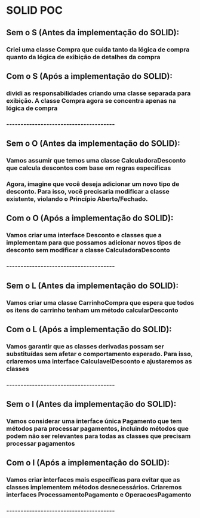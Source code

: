 # SOLID POC

## Sem o S (Antes da implementação do SOLID):
### Criei uma classe Compra que cuida tanto da lógica de compra quanto da lógica de exibição de detalhes da compra

## Com o S (Após a implementação do SOLID):
### dividi as responsabilidades criando uma classe separada para exibição. A classe Compra agora se concentra apenas na lógica de compra

### --------------------------------------

## Sem o O (Antes da implementação do SOLID):
### Vamos assumir que temos uma classe CalculadoraDesconto que calcula descontos com base em regras específicas
### Agora, imagine que você deseja adicionar um novo tipo de desconto. Para isso, você precisaria modificar a classe existente, violando o Princípio Aberto/Fechado.

## Com o O (Após a implementação do SOLID):
### Vamos criar uma interface Desconto e classes que a implementam para que possamos adicionar novos tipos de desconto sem modificar a classe CalculadoraDesconto

### --------------------------------------

## Sem o L (Antes da implementação do SOLID):
### Vamos criar uma classe CarrinhoCompra que espera que todos os itens do carrinho tenham um método calcularDesconto

## Com o L (Após a implementação do SOLID):
### Vamos garantir que as classes derivadas possam ser substituídas sem afetar o comportamento esperado. Para isso, criaremos uma interface CalculavelDesconto e ajustaremos as classes

### --------------------------------------

## Sem o I (Antes da implementação do SOLID):
### Vamos considerar uma interface única Pagamento que tem métodos para processar pagamentos, incluindo métodos que podem não ser relevantes para todas as classes que precisam processar pagamentos

## Com o I (Após a implementação do SOLID):
### Vamos criar interfaces mais específicas para evitar que as classes implementem métodos desnecessários. Criaremos interfaces ProcessamentoPagamento e OperacoesPagamento

### --------------------------------------